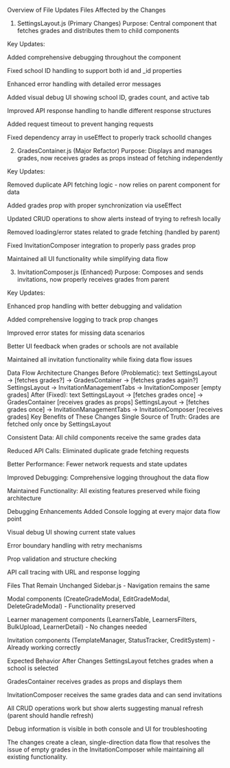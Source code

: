 Overview of File Updates
Files Affected by the Changes
1. SettingsLayout.js (Primary Changes)
Purpose: Central component that fetches grades and distributes them to child components

Key Updates:

Added comprehensive debugging throughout the component

Fixed school ID handling to support both id and _id properties

Enhanced error handling with detailed error messages

Added visual debug UI showing school ID, grades count, and active tab

Improved API response handling to handle different response structures

Added request timeout to prevent hanging requests

Fixed dependency array in useEffect to properly track schoolId changes

2. GradesContainer.js (Major Refactor)
Purpose: Displays and manages grades, now receives grades as props instead of fetching independently

Key Updates:

Removed duplicate API fetching logic - now relies on parent component for data

Added grades prop with proper synchronization via useEffect

Updated CRUD operations to show alerts instead of trying to refresh locally

Removed loading/error states related to grade fetching (handled by parent)

Fixed InvitationComposer integration to properly pass grades prop

Maintained all UI functionality while simplifying data flow

3. InvitationComposer.js (Enhanced)
Purpose: Composes and sends invitations, now properly receives grades from parent

Key Updates:

Enhanced prop handling with better debugging and validation

Added comprehensive logging to track prop changes

Improved error states for missing data scenarios

Better UI feedback when grades or schools are not available

Maintained all invitation functionality while fixing data flow issues

Data Flow Architecture Changes
Before (Problematic):
text
SettingsLayout → [fetches grades?] → GradesContainer → [fetches grades again?]
SettingsLayout → InvitationManagementTabs → InvitationComposer [empty grades]
After (Fixed):
text
SettingsLayout → [fetches grades once] → GradesContainer [receives grades as props]
SettingsLayout → [fetches grades once] → InvitationManagementTabs → InvitationComposer [receives grades]
Key Benefits of These Changes
Single Source of Truth: Grades are fetched only once by SettingsLayout

Consistent Data: All child components receive the same grades data

Reduced API Calls: Eliminated duplicate grade fetching requests

Better Performance: Fewer network requests and state updates

Improved Debugging: Comprehensive logging throughout the data flow

Maintained Functionality: All existing features preserved while fixing architecture

Debugging Enhancements Added
Console logging at every major data flow point

Visual debug UI showing current state values

Error boundary handling with retry mechanisms

Prop validation and structure checking

API call tracing with URL and response logging

Files That Remain Unchanged
Sidebar.js - Navigation remains the same

Modal components (CreateGradeModal, EditGradeModal, DeleteGradeModal) - Functionality preserved

Learner management components (LearnersTable, LearnersFilters, BulkUpload, LearnerDetail) - No changes needed

Invitation components (TemplateManager, StatusTracker, CreditSystem) - Already working correctly

Expected Behavior After Changes
SettingsLayout fetches grades when a school is selected

GradesContainer receives grades as props and displays them

InvitationComposer receives the same grades data and can send invitations

All CRUD operations work but show alerts suggesting manual refresh (parent should handle refresh)

Debug information is visible in both console and UI for troubleshooting

The changes create a clean, single-direction data flow that resolves the issue of empty grades in the InvitationComposer while maintaining all existing functionality.


